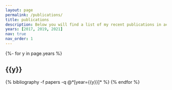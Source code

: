 ```yaml
---
layout: page
permalink: /publications/
title: publications
description: Below you will find a list of my recent publications in academic journals, in conference proceedings.
years: [2017, 2019, 2021]
nav: true
nav_order: 1
---
```

<!-- _pages/publications.md -->
<div class="publications">

{%- for y in page.years %}
  <h2 class="year">{{y}}</h2>
  {% bibliography -f papers -q @*[year={{y}}]* %}
{% endfor %}

</div>
